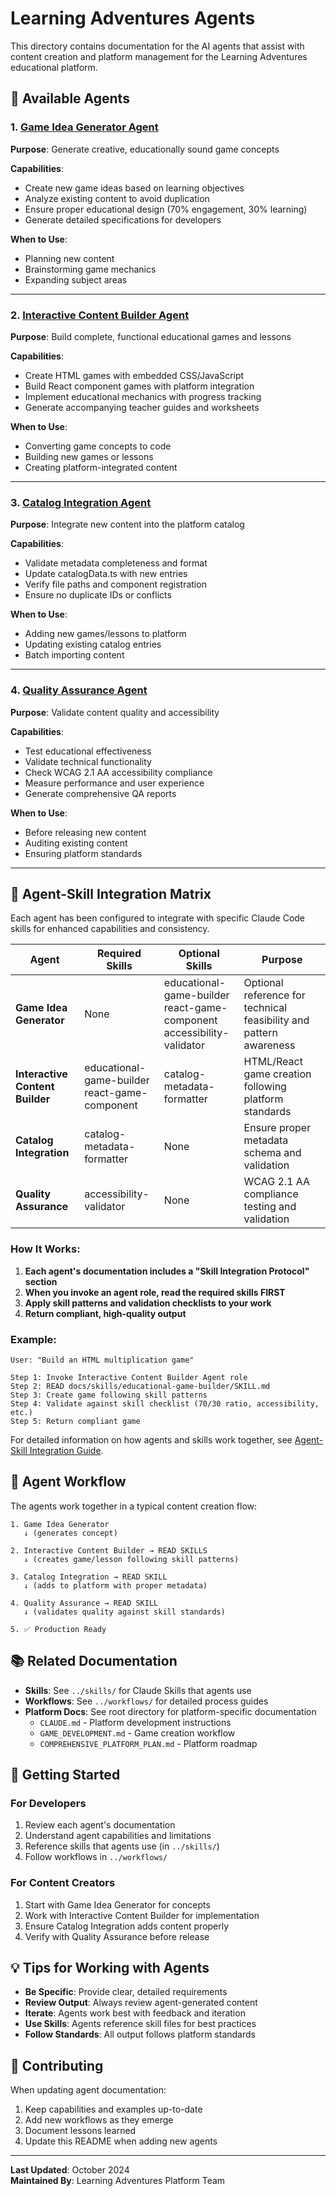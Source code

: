# Learning Adventures Agents

This directory contains documentation for the AI agents that assist with content creation and platform management for the Learning Adventures educational platform.

## 🤖 Available Agents

### 1. [Game Idea Generator Agent](./game-idea-generator-agent.md)
**Purpose**: Generate creative, educationally sound game concepts

**Capabilities**:
- Create new game ideas based on learning objectives
- Analyze existing content to avoid duplication
- Ensure proper educational design (70% engagement, 30% learning)
- Generate detailed specifications for developers

**When to Use**: 
- Planning new content
- Brainstorming game mechanics
- Expanding subject areas

---

### 2. [Interactive Content Builder Agent](./interactive-content-builder-agent.md)
**Purpose**: Build complete, functional educational games and lessons

**Capabilities**:
- Create HTML games with embedded CSS/JavaScript
- Build React component games with platform integration
- Implement educational mechanics with progress tracking
- Generate accompanying teacher guides and worksheets

**When to Use**:
- Converting game concepts to code
- Building new games or lessons
- Creating platform-integrated content

---

### 3. [Catalog Integration Agent](./catalog-integration-agent.md)
**Purpose**: Integrate new content into the platform catalog

**Capabilities**:
- Validate metadata completeness and format
- Update catalogData.ts with new entries
- Verify file paths and component registration
- Ensure no duplicate IDs or conflicts

**When to Use**:
- Adding new games/lessons to platform
- Updating existing catalog entries
- Batch importing content

---

### 4. [Quality Assurance Agent](./quality-assurance-agent.md)
**Purpose**: Validate content quality and accessibility

**Capabilities**:
- Test educational effectiveness
- Validate technical functionality
- Check WCAG 2.1 AA accessibility compliance
- Measure performance and user experience
- Generate comprehensive QA reports

**When to Use**:
- Before releasing new content
- Auditing existing content
- Ensuring platform standards

---

## 🔗 Agent-Skill Integration Matrix

Each agent has been configured to integrate with specific Claude Code skills for enhanced capabilities and consistency.

| Agent | Required Skills | Optional Skills | Purpose |
|-------|----------------|-----------------|---------|
| **Game Idea Generator** | None | educational-game-builder<br>react-game-component<br>accessibility-validator | Optional reference for technical feasibility and pattern awareness |
| **Interactive Content Builder** | educational-game-builder<br>react-game-component | catalog-metadata-formatter | HTML/React game creation following platform standards |
| **Catalog Integration** | catalog-metadata-formatter | None | Ensure proper metadata schema and validation |
| **Quality Assurance** | accessibility-validator | None | WCAG 2.1 AA compliance testing and validation |

### How It Works:
1. **Each agent's documentation includes a "Skill Integration Protocol" section**
2. **When you invoke an agent role, read the required skills FIRST**
3. **Apply skill patterns and validation checklists to your work**
4. **Return compliant, high-quality output**

### Example:
```
User: "Build an HTML multiplication game"

Step 1: Invoke Interactive Content Builder Agent role
Step 2: READ docs/skills/educational-game-builder/SKILL.md
Step 3: Create game following skill patterns
Step 4: Validate against skill checklist (70/30 ratio, accessibility, etc.)
Step 5: Return compliant game
```

For detailed information on how agents and skills work together, see [Agent-Skill Integration Guide](../workflows/agent-skill-integration.md).

## 🔄 Agent Workflow

The agents work together in a typical content creation flow:

```
1. Game Idea Generator
   ↓ (generates concept)

2. Interactive Content Builder → READ SKILLS
   ↓ (creates game/lesson following skill patterns)

3. Catalog Integration → READ SKILL
   ↓ (adds to platform with proper metadata)

4. Quality Assurance → READ SKILL
   ↓ (validates quality against skill standards)

5. ✅ Production Ready
```

## 📚 Related Documentation

- **Skills**: See `../skills/` for Claude Skills that agents use
- **Workflows**: See `../workflows/` for detailed process guides
- **Platform Docs**: See root directory for platform-specific documentation
  - `CLAUDE.md` - Platform development instructions
  - `GAME_DEVELOPMENT.md` - Game creation workflow
  - `COMPREHENSIVE_PLATFORM_PLAN.md` - Platform roadmap

## 🚀 Getting Started

### For Developers
1. Review each agent's documentation
2. Understand agent capabilities and limitations
3. Reference skills that agents use (in `../skills/`)
4. Follow workflows in `../workflows/`

### For Content Creators
1. Start with Game Idea Generator for concepts
2. Work with Interactive Content Builder for implementation
3. Ensure Catalog Integration adds content properly
4. Verify with Quality Assurance before release

## 💡 Tips for Working with Agents

- **Be Specific**: Provide clear, detailed requirements
- **Review Output**: Always review agent-generated content
- **Iterate**: Agents work best with feedback and iteration
- **Use Skills**: Agents reference skill files for best practices
- **Follow Standards**: All output follows platform standards

## 📝 Contributing

When updating agent documentation:
1. Keep capabilities and examples up-to-date
2. Add new workflows as they emerge
3. Document lessons learned
4. Update this README when adding new agents

---

**Last Updated**: October 2024  
**Maintained By**: Learning Adventures Platform Team